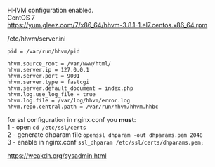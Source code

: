 HHVM configuration enabled.<br/>
CentOS 7 <br/>
https://yum.gleez.com/7/x86_64/hhvm-3.8.1-1.el7.centos.x86_64.rpm <br/>

/etc/hhvm/server.ini 
```
pid = /var/run/hhvm/pid

hhvm.source_root = /var/www/html/
hhvm.server.ip = 127.0.0.1
hhvm.server.port = 9001
hhvm.server.type = fastcgi
hhvm.server.default_document = index.php
hhvm.log.use_log_file = true
hhvm.log.file = /var/log/hhvm/error.log
hhvm.repo.central.path = /var/run/hhvm/hhvm.hhbc
```

for ssl configuration in nginx.conf you **must**: <br/>
1 - open    `cd /etc/ssl/certs` <br/>
2 - generate dhparam file    `openssl dhparam -out dhparams.pem 2048` <br/>
3 - enable in nginx.conf  `ssl_dhparam /etc/ssl/certs/dhparams.pem;` <br/>


https://weakdh.org/sysadmin.html
